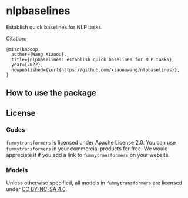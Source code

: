 # nlpbaselines

Establish quick baselines for NLP tasks.

Citation:

```
@misc{hadoop,
  author={Wang Xiaoou},
  title={nlpbaselines: establish quick baselines for NLP tasks},
  year={2022},
  howpublished={\url{https://github.com/xiaoouwang/nlpbaselines}},
}
```

## How to use the package

## License

### Codes

`fummytransformers` is licensed under Apache License 2.0. You can use `fummytransformers` in your commercial products for free. We would appreciate it if you add a link to `fummytransformers` on your website.

### Models

Unless otherwise specified, all models in `fummytransformers` are licensed under [CC BY-NC-SA 4.0](https://creativecommons.org/licenses/by-nc-sa/4.0/).